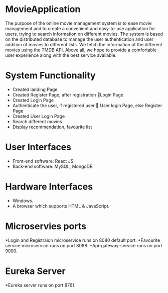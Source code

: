 # MovieApplication

The purpose of the online movie management system is to ease movie management and to create a convenient and easy-to-use application for users, 
trying to search information on different movies. The system is based on the distributed database to manage the user authentication and user 
addition of movies to different lists. We fetch the information of the different movies using the TMDB API.
Above all, we hope to provide a comfortable user experience along with the best service available.

# System Functionality

* Created landing Page
* Created Register Page, after registration Login Page
* Created Login Page
* Authenticate the user, if registered user  User login Page, else Register Page
* Created User Login Page
* Search different movies
* Display recommendation, favourite list

# User Interfaces
* Front-end software: React JS
* Back-end software: MySQL, MongoDB

# Hardware Interfaces
* Windows.
* A browser which supports HTML & JavaScript.

# Microservies ports
*Login and Registraion microservice runs on 8080 default port.
*Favourite service microservice runs on port 8088.
*Api-gateway-service runs on port 9090.

# Eureka Server
*Eureka server runs on port 8761.
